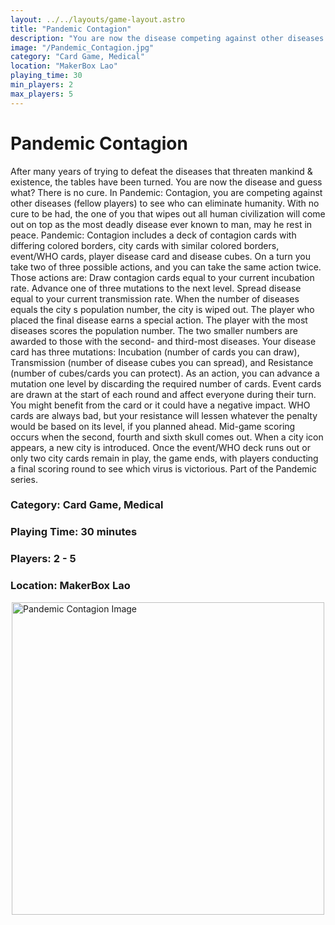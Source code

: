 ```yaml
---
layout: ../../layouts/game-layout.astro
title: "Pandemic Contagion"
description: "You are now the disease competing against other diseases (fellow players) to see who can eliminate humanity. "
image: "/Pandemic_Contagion.jpg"
category: "Card Game, Medical"
location: "MakerBox Lao"
playing_time: 30
min_players: 2
max_players: 5
---
```

# Pandemic Contagion

After many years of trying to defeat the diseases that threaten mankind & existence, the tables have been turned.  You are now the disease and guess what?  There is no cure.  In Pandemic: Contagion, you are competing against other diseases (fellow players) to see who can eliminate humanity. With no cure to be had, the one of you that wipes out all human civilization will come out on top as the most deadly disease ever known to man, may he rest in peace.  Pandemic: Contagion includes a deck of contagion cards with differing colored borders, city cards with similar colored borders, event/WHO cards, player disease card and disease cubes. On a turn you take two of three possible actions, and you can take the same action twice. Those actions are:        Draw contagion cards equal to your current incubation rate.      Advance one of three mutations to the next level.      Spread disease equal to your current transmission rate.   When the number of diseases equals the city s population number, the city is wiped out.  The player who placed the final disease earns a special action. The player with the most diseases scores the population number. The two smaller numbers are awarded to those with the second- and third-most diseases.  Your disease card has three mutations: Incubation (number of cards you can draw), Transmission (number of disease cubes you can spread), and Resistance (number of cubes/cards you can protect). As an action, you can advance a mutation one level by discarding the required number of cards.  Event cards are drawn at the start of each round and affect everyone during their turn. You might benefit from the card or it could have a negative impact. WHO cards are always bad, but your resistance will lessen whatever the penalty would be based on its level, if you planned ahead.  Mid-game scoring occurs when the second, fourth and sixth skull comes out.  When a city icon appears, a new city is introduced.  Once the event/WHO deck runs out or only two city cards remain in play, the game ends, with players conducting a final scoring round to see which virus is victorious.  Part of the Pandemic series.  

### Category: Card Game, Medical

### Playing Time: 30 minutes

### Players: 2 - 5

### Location: MakerBox Lao

<img src="/Pandemic_Contagion.jpg" alt="Pandemic Contagion Image" width="500" style="display: block; margin: 0 auto">

    